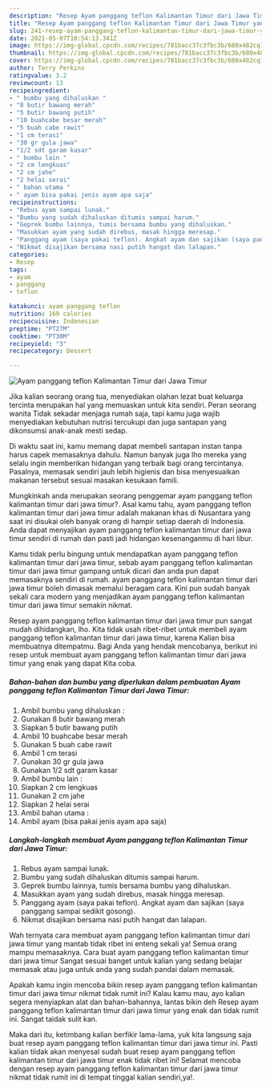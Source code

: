 ```yaml
---
description: "Resep Ayam panggang teflon Kalimantan Timur dari Jawa Timur yang nikmat dan Mudah Dibuat"
title: "Resep Ayam panggang teflon Kalimantan Timur dari Jawa Timur yang nikmat dan Mudah Dibuat"
slug: 241-resep-ayam-panggang-teflon-kalimantan-timur-dari-jawa-timur-yang-nikmat-dan-mudah-dibuat
date: 2021-05-07T10:54:13.341Z
image: https://img-global.cpcdn.com/recipes/781bacc37c3fbc3b/680x482cq70/ayam-panggang-teflon-kalimantan-timur-dari-jawa-timur-foto-resep-utama.jpg
thumbnail: https://img-global.cpcdn.com/recipes/781bacc37c3fbc3b/680x482cq70/ayam-panggang-teflon-kalimantan-timur-dari-jawa-timur-foto-resep-utama.jpg
cover: https://img-global.cpcdn.com/recipes/781bacc37c3fbc3b/680x482cq70/ayam-panggang-teflon-kalimantan-timur-dari-jawa-timur-foto-resep-utama.jpg
author: Terry Perkins
ratingvalue: 3.2
reviewcount: 13
recipeingredient:
- " bumbu yang dihaluskan "
- "8 butir bawang merah"
- "5 butir bawang putih"
- "10 buahcabe besar merah"
- "5 buah cabe rawit"
- "1 cm terasi"
- "30 gr gula jawa"
- "1/2 sdt garam kasar"
- " bumbu lain "
- "2 cm lengkuas"
- "2 cm jahe"
- "2 helai serai"
- " bahan utama "
- " ayam bisa pakai jenis ayam apa saja"
recipeinstructions:
- "Rebus ayam sampai lunak."
- "Bumbu yang sudah dihaluskan ditumis sampai harum."
- "Geprek bumbu lainnya, tumis bersama bumbu yang dihaluskan."
- "Masukkan ayam yang sudah direbus, masak hingga meresap."
- "Panggang ayam (saya pakai teflon). Angkat ayam dan sajikan (saya panggang sampai sedikit gosong)."
- "Nikmat disajikan bersama nasi putih hangat dan lalapan."
categories:
- Resep
tags:
- ayam
- panggang
- teflon

katakunci: ayam panggang teflon 
nutrition: 169 calories
recipecuisine: Indonesian
preptime: "PT27M"
cooktime: "PT30M"
recipeyield: "3"
recipecategory: Dessert

---
```



![Ayam panggang teflon Kalimantan Timur dari Jawa Timur](https://img-global.cpcdn.com/recipes/781bacc37c3fbc3b/680x482cq70/ayam-panggang-teflon-kalimantan-timur-dari-jawa-timur-foto-resep-utama.jpg)

Jika kalian seorang orang tua, menyediakan olahan lezat buat keluarga tercinta merupakan hal yang memuaskan untuk kita sendiri. Peran seorang  wanita Tidak sekadar menjaga rumah saja, tapi kamu juga wajib menyediakan kebutuhan nutrisi tercukupi dan juga santapan yang dikonsumsi anak-anak mesti sedap.

Di waktu  saat ini, kamu memang dapat membeli santapan instan tanpa harus capek memasaknya dahulu. Namun banyak juga lho mereka yang selalu ingin memberikan hidangan yang terbaik bagi orang tercintanya. Pasalnya, memasak sendiri jauh lebih higienis dan bisa menyesuaikan makanan tersebut sesuai masakan kesukaan famili. 



Mungkinkah anda merupakan seorang penggemar ayam panggang teflon kalimantan timur dari jawa timur?. Asal kamu tahu, ayam panggang teflon kalimantan timur dari jawa timur adalah makanan khas di Nusantara yang saat ini disukai oleh banyak orang di hampir setiap daerah di Indonesia. Anda dapat menyajikan ayam panggang teflon kalimantan timur dari jawa timur sendiri di rumah dan pasti jadi hidangan kesenanganmu di hari libur.

Kamu tidak perlu bingung untuk mendapatkan ayam panggang teflon kalimantan timur dari jawa timur, sebab ayam panggang teflon kalimantan timur dari jawa timur gampang untuk dicari dan anda pun dapat memasaknya sendiri di rumah. ayam panggang teflon kalimantan timur dari jawa timur boleh dimasak memalui beragam cara. Kini pun sudah banyak sekali cara modern yang menjadikan ayam panggang teflon kalimantan timur dari jawa timur semakin nikmat.

Resep ayam panggang teflon kalimantan timur dari jawa timur pun sangat mudah dihidangkan, lho. Kita tidak usah ribet-ribet untuk membeli ayam panggang teflon kalimantan timur dari jawa timur, karena Kalian bisa membuatnya ditempatmu. Bagi Anda yang hendak mencobanya, berikut ini resep untuk membuat ayam panggang teflon kalimantan timur dari jawa timur yang enak yang dapat Kita coba.

<!--inarticleads1-->

##### Bahan-bahan dan bumbu yang diperlukan dalam pembuatan Ayam panggang teflon Kalimantan Timur dari Jawa Timur:

1. Ambil  bumbu yang dihaluskan :
1. Gunakan 8 butir bawang merah
1. Siapkan 5 butir bawang putih
1. Ambil 10 buahcabe besar merah
1. Gunakan 5 buah cabe rawit
1. Ambil 1 cm terasi
1. Gunakan 30 gr gula jawa
1. Gunakan 1/2 sdt garam kasar
1. Ambil  bumbu lain :
1. Siapkan 2 cm lengkuas
1. Gunakan 2 cm jahe
1. Siapkan 2 helai serai
1. Ambil  bahan utama :
1. Ambil  ayam (bisa pakai jenis ayam apa saja)




<!--inarticleads2-->

##### Langkah-langkah membuat Ayam panggang teflon Kalimantan Timur dari Jawa Timur:

1. Rebus ayam sampai lunak.
1. Bumbu yang sudah dihaluskan ditumis sampai harum.
1. Geprek bumbu lainnya, tumis bersama bumbu yang dihaluskan.
1. Masukkan ayam yang sudah direbus, masak hingga meresap.
1. Panggang ayam (saya pakai teflon). Angkat ayam dan sajikan (saya panggang sampai sedikit gosong).
1. Nikmat disajikan bersama nasi putih hangat dan lalapan.




Wah ternyata cara membuat ayam panggang teflon kalimantan timur dari jawa timur yang mantab tidak ribet ini enteng sekali ya! Semua orang mampu memasaknya. Cara buat ayam panggang teflon kalimantan timur dari jawa timur Sangat sesuai banget untuk kalian yang sedang belajar memasak atau juga untuk anda yang sudah pandai dalam memasak.

Apakah kamu ingin mencoba bikin resep ayam panggang teflon kalimantan timur dari jawa timur nikmat tidak rumit ini? Kalau kamu mau, ayo kalian segera menyiapkan alat dan bahan-bahannya, lantas bikin deh Resep ayam panggang teflon kalimantan timur dari jawa timur yang enak dan tidak rumit ini. Sangat taidak sulit kan. 

Maka dari itu, ketimbang kalian berfikir lama-lama, yuk kita langsung saja buat resep ayam panggang teflon kalimantan timur dari jawa timur ini. Pasti kalian tiidak akan menyesal sudah buat resep ayam panggang teflon kalimantan timur dari jawa timur enak tidak ribet ini! Selamat mencoba dengan resep ayam panggang teflon kalimantan timur dari jawa timur nikmat tidak rumit ini di tempat tinggal kalian sendiri,ya!.

